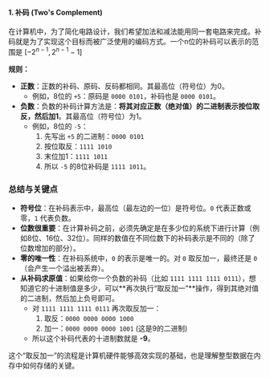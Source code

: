 #### 1. 补码 (Two's Complement)

在计算机中，为了简化电路设计，我们希望加法和减法能用同一套电路来完成。补码就是为了实现这个目标而被广泛使用的编码方式。一个n位的补码可以表示的范围是 $[-2^{n-1}, 2^{n-1}-1]$ 

**规则：**
*   **正数**：正数的补码、原码、反码都相同。其最高位（符号位）为0。
    *   例如，8位的 `+5`：原码是 `0000 0101`，补码也是 `0000 0101`。
*   **负数**：负数的补码计算方法是：**将其对应正数（绝对值）的二进制表示按位取反，然后加1**。其最高位（符号位）为1。
    *   例如，8位的 `-5`：
        1.  先写出 `+5` 的二进制：`0000 0101`
        2.  按位取反：`1111 1010`
        3.  末位加1：`1111 1011`
        4.  所以 `-5` 的8位补码是 `1111 1011`。

### 总结与关键点

*   **符号位**：在补码表示中，最高位（最左边的一位）是符号位。`0` 代表正数或零，`1` 代表负数。
*   **位数很重要**：在计算补码之前，必须先确定是在多少位的系统下进行计算（例如8位、16位、32位）。同样的数值在不同位数下的补码表示是不同的（除了位数增加的部分）。
*   **零的唯一性**：在补码系统中，`0` 的表示是唯一的。对 `0` 取反加一，最终还是 `0`（会产生一个溢出被丢弃）。
*   **从补码求原值**：如果给你一个负数的补码（比如 `1111 1111 1111 0111`），想知道它的十进制值是多少，可以**再次执行“取反加一”**操作，得到其绝对值的二进制，然后加上负号即可。
    *   对 `1111 1111 1111 0111` 再次取反加一：
        1.  取反：`0000 0000 0000 1000`
        2.  加一：`0000 0000 0000 1001` (这是9的二进制)
    *   所以这个补码代表的十进制数就是 **-9**。

这个“取反加一”的流程是计算机硬件能够高效实现的基础，也是理解整型数据在内存中如何存储的关键。